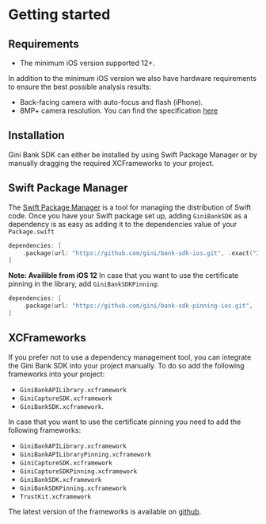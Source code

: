 Getting started
=============================

## Requirements

- The minimum iOS version supported 12+.

In addition to the minimum iOS version we also have hardware requirements to ensure the best possible analysis
results:

- Back-facing camera with auto-focus and flash (iPhone).
- 8MP+ camera resolution. You can find the specification [here](https://developer.apple.com/library/archive/documentation/DeviceInformation/Reference/iOSDeviceCompatibility/Cameras/Cameras.html)

## Installation

Gini Bank SDK can either be installed by using Swift Package Manager or by manually dragging the required XCFrameworks to your project.

## Swift Package Manager

The [Swift Package Manager](https://swift.org/package-manager/)  is a tool for managing the distribution of Swift code.
Once you have your Swift package set up, adding `GiniBankSDK` as a dependency is as easy as adding it to the dependencies value of your `Package.swift`

```swift
dependencies: [
    .package(url: "https://github.com/gini/bank-sdk-ios.git", .exact("3.0.0-beta07"))
]
```
**Note: Availible from iOS 12**
In case that you want to use the certificate pinning in the library, add `GiniBankSDKPinning`:
```swift
dependencies: [
    .package(url: "https://github.com/gini/bank-sdk-pinning-ios.git", .exact("3.0.0-beta07"))
]
```

## XCFrameworks

If you prefer not to use a dependency management tool, you can integrate the Gini Bank SDK into your project manually.
To do so add the following frameworks into your project: 
- `GiniBankAPILibrary.xcframework`
- `GiniCaptureSDK.xcframework`
- `GiniBankSDK.xcframework`.

In case that you want to use the certificate pinning you need to add the following frameworks:
 - `GiniBankAPILibrary.xcframework`
 - `GiniBankAPILibraryPinning.xcframework`
 - `GiniCaptureSDK.xcframework`
 - `GiniCaptureSDKPinning.xcframework`
 - `GiniBankSDK.xcframework`
 - `GiniBankSDKPinning.xcframework`
 - `TrustKit.xcframework`

 The latest version of the frameworks is available on [github](https://github.com/gini/gini-mobile-ios/releases/).
